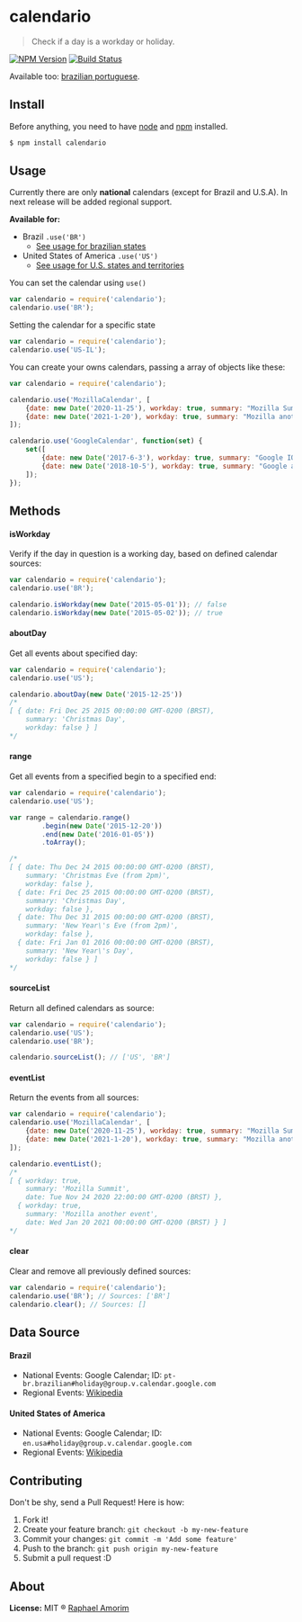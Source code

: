 # calendario

> Check if a day is a workday or holiday.

[![NPM Version](https://img.shields.io/npm/v/express.svg?style=flat)](https://www.npmjs.org/package/calendario)
[![Build Status](https://api.travis-ci.org/raphamorim/calendario.svg)](https://travis-ci.org/raphamorim/calendario)

Available too: [brazilian portuguese](docs/PT-BR.md).

## Install

Before anything, you need to have [node](http://nodejs.org/) and [npm](https://www.npmjs.org/) installed.

```sh
$ npm install calendario
```

## Usage

Currently there are only **national** calendars (except for Brazil and U.S.A). In next release will be added regional support.

**Available for:**

- Brazil `.use('BR')`
  - [See usage for brazilian states](docs/BR/states.md)
- United States of America `.use('US')`
  - [See usage for U.S. states and territories](docs/US/states.md)

You can set the calendar using `use()`

```javascript
var calendario = require('calendario');
calendario.use('BR');
```

Setting the calendar for a specific state

```javascript
var calendario = require('calendario');
calendario.use('US-IL');
```

You can create your owns calendars, passing a array of objects like these:

```javascript
var calendario = require('calendario');

calendario.use('MozillaCalendar', [
	{date: new Date('2020-11-25'), workday: true, summary: "Mozilla Summit"},
	{date: new Date('2021-1-20'), workday: true, summary: "Mozilla another event"}
]);

calendario.use('GoogleCalendar', function(set) {
	set([
		{date: new Date('2017-6-3'), workday: true, summary: "Google IO"},
		{date: new Date('2018-10-5'), workday: true, summary: "Google another event"},
	]);
});
```

## Methods

#### isWorkday

Verify if the day in question is a working day, based on defined calendar sources:

```javascript
var calendario = require('calendario');
calendario.use('BR');

calendario.isWorkday(new Date('2015-05-01')); // false
calendario.isWorkday(new Date('2015-05-02')); // true
```

#### aboutDay

Get all events about specified day:

```javascript
var calendario = require('calendario');
calendario.use('US');

calendario.aboutDay(new Date('2015-12-25'))
/*
[ { date: Fri Dec 25 2015 00:00:00 GMT-0200 (BRST),
    summary: 'Christmas Day',
    workday: false } ]
*/
```

#### range

Get all events from a specified begin to a specified end:

```javascript
var calendario = require('calendario');
calendario.use('US');

var range = calendario.range()
		.begin(new Date('2015-12-20'))
		.end(new Date('2016-01-05'))
		.toArray();

/*
[ { date: Thu Dec 24 2015 00:00:00 GMT-0200 (BRST),
    summary: 'Christmas Eve (from 2pm)',
    workday: false },
  { date: Fri Dec 25 2015 00:00:00 GMT-0200 (BRST),
    summary: 'Christmas Day',
    workday: false },
  { date: Thu Dec 31 2015 00:00:00 GMT-0200 (BRST),
    summary: 'New Year\'s Eve (from 2pm)',
    workday: false },
  { date: Fri Jan 01 2016 00:00:00 GMT-0200 (BRST),
    summary: 'New Year\'s Day',
    workday: false } ]
*/
```

#### sourceList

Return all defined calendars as source:

```javascript
var calendario = require('calendario');
calendario.use('US');
calendario.use('BR');

calendario.sourceList(); // ['US', 'BR']
```

#### eventList

Return the events from all sources:

```javascript
var calendario = require('calendario');
calendario.use('MozillaCalendar', [
	{date: new Date('2020-11-25'), workday: true, summary: "Mozilla Summit"},
	{date: new Date('2021-1-20'), workday: true, summary: "Mozilla another event"}
]);

calendario.eventList();
/*
[ { workday: true,
    summary: 'Mozilla Summit',
    date: Tue Nov 24 2020 22:00:00 GMT-0200 (BRST) },
  { workday: true,
    summary: 'Mozilla another event',
    date: Wed Jan 20 2021 00:00:00 GMT-0200 (BRST) } ]
*/
```

#### clear

Clear and remove all previously defined sources:

```javascript
var calendario = require('calendario');
calendario.use('BR'); // Sources: ['BR']
calendario.clear(); // Sources: []
```

## Data Source

#### Brazil

- National Events: Google Calendar; ID: `pt-br.brazilian#holiday@group.v.calendar.google.com`
- Regional Events: [Wikipedia](http://pt.wikipedia.org/wiki/Feriados_no_Brasil#Festas_m.C3.B3veis)

#### United States of America

- National Events: Google Calendar; ID: `en.usa#holiday@group.v.calendar.google.com`
- Regional Events: [Wikipedia](http://en.wikipedia.org/wiki/Public_holidays_in_the_United_States#Legal_holidays_by_states_and_political_divisions_of_the_United_States)

## Contributing

Don't be shy, send a Pull Request! Here is how:

1. Fork it!
2. Create your feature branch: `git checkout -b my-new-feature`
3. Commit your changes: `git commit -m 'Add some feature'`
4. Push to the branch: `git push origin my-new-feature`
5. Submit a pull request :D

## About

**License:** MIT ® [Raphael Amorim](https://github.com/raphamorim)
